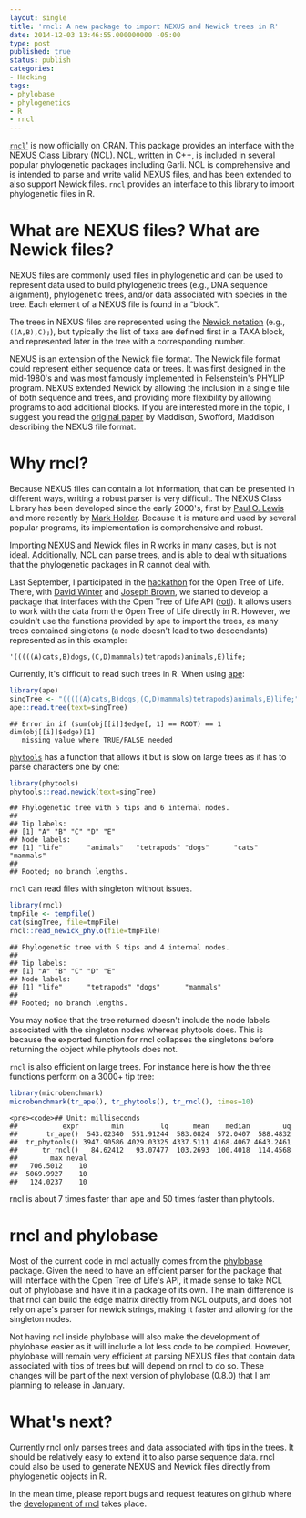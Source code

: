 ```yaml
---
layout: single
title: 'rncl: A new package to import NEXUS and Newick trees in R'
date: 2014-12-03 13:46:55.000000000 -05:00
type: post
published: true
status: publish
categories:
- Hacking
tags:
- phylobase
- phylogenetics
- R
- rncl
---
```


<a href="https://cran.r-project.org/package=rncl" title="rncl on
CRAN">`rncl`'</a> is now officially on CRAN. This package provides an
interface with
the <a href="https://phylo.bio.ku.edu/ncldocs/v2.1/funcdocs/index.html"
title="the nexus class library website">NEXUS Class Library</a> (NCL). NCL,
written in C++, is included in several popular phylogenetic packages including
Garli. NCL is comprehensive and is intended to parse and write valid NEXUS
files, and has been extended to also support Newick files. <code>rncl</code>
provides an interface to this library to import phylogenetic files in R.


<h1>What are NEXUS files? What are Newick files?</h1>

NEXUS files are commonly used files in phylogenetic and can be used to
represent data used to build phylogenetic trees (e.g., DNA sequence alignment),
phylogenetic trees, and/or data associated with species in the tree. Each
element of a NEXUS file is found in a &ldquo;block&rdquo;.


The trees in NEXUS files are represented using
the <a href="https://en.wikipedia.org/wiki/Newick_format" title="wikipedia
article about the Newick format">Newick notation</a>
(e.g., <code>((A,B),C);</code>), but typically the list of taxa are defined
first in a TAXA block, and represented later in the tree with a corresponding
number.

NEXUS is an extension of the Newick file format. The Newick file format could
represent either sequence data or trees. It was first designed in the
mid-1980&#39;s and was most famously implemented in Felsenstein&#39;s PHYLIP
program. NEXUS extended Newick by allowing the inclusion in a single file of
both sequence and trees, and providing more flexibility by allowing programs to
add additional blocks. If you are interested more in the topic, I suggest you
read the <a href="https://dx.doi.org/10.1093/sysbio/46.4.590">original paper</a>
by Maddison, Swofford, Maddison describing the NEXUS file format.

<h1>Why rncl?</h1>

Because NEXUS files can contain a lot information, that can be presented in
different ways, writing a robust parser is very difficult. The NEXUS Class Library
has been developed since the early 2000&#39;s, first by <a
href="https://phylogeny.uconn.edu/">Paul O. Lewis</a> and more recently by <a
href="https://phylo.bio.ku.edu/content/mark-t-holder">Mark Holder</a>. Because it
is mature and used by several popular programs, its implementation is
comprehensive and robust.

Importing NEXUS and Newick files in R works in many cases, but is not
  ideal. Additionally, NCL can parse trees, and is able to deal with situations
  that the phylogenetic packages in R cannot deal with.

Last September, I participated in the <a
  href="https://ropensci.org/blog/2014/08/15/open-tree-of-life-hackathon/">hackathon</a>
  for the Open Tree of Life. There, with <a
  href="https://cartwrig.ht/people/#david-j-winter">David Winter</a> and <a
  href="https://www-personal.umich.edu/%7Ejosephwb/">Joseph Brown</a>, we started
  to develop a package that interfaces with the Open Tree of Life API (<a
  href="https://github.com/fmichonneau/rotl">rotl</a>). It allows users to work
  with the data from the Open Tree of Life directly in R. However, we couldn't
  use the functions provided by ape to import the trees, as many trees contained
  singletons (a node doesn't lead to two descendants) represented as in this
  example:

`'(((((A)cats,B)dogs,(C,D)mammals)tetrapods)animals,E)life;`

Currently, it's difficult to read such trees in R. When using <a href="https://cran.r-project.org/package=ape">ape</a>:

```r
library(ape)
singTree <- "(((((A)cats,B)dogs,(C,D)mammals)tetrapods)animals,E)life;"
ape::read.tree(text=singTree)
```

```
## Error in if (sum(obj[[i]]$edge[, 1] == ROOT) == 1  dim(obj[[i]]$edge)[1]
   missing value where TRUE/FALSE needed
```

<a href="https://cran.r-project.org/package=phytools">`phytools`</a>
  has a function that allows it but is slow on large trees as it has to parse
  characters one by one:

```r
library(phytools)
phytools::read.newick(text=singTree)
```

```
## Phylogenetic tree with 5 tips and 6 internal nodes.
##
## Tip labels:
## [1] "A" "B" "C" "D" "E"
## Node labels:
## [1] "life"      "animals"   "tetrapods" "dogs"      "cats"      "mammals"
##
## Rooted; no branch lengths.
```

<code>rncl</code> can read files with singleton without issues.


```r
library(rncl)
tmpFile <- tempfile()
cat(singTree, file=tmpFile)
rncl::read_newick_phylo(file=tmpFile)
```

```
## Phylogenetic tree with 5 tips and 4 internal nodes.
##
## Tip labels:
## [1] "A" "B" "C" "D" "E"
## Node labels:
## [1] "life"      "tetrapods" "dogs"      "mammals"
##
## Rooted; no branch lengths.
```

You may notice that the tree returned doesn't include the node labels associated
with the singleton nodes whereas phytools does. This is because the exported
function for rncl collapses the singletons before returning the object while
phytools does not.

<code>rncl</code> is also efficient on large trees. For instance here is how
the three functions perform on a 3000+ tip tree:

```r
library(microbenchmark)
microbenchmark(tr_ape(), tr_phytools(), tr_rncl(), times=10)
```

```
<pre><code>## Unit: milliseconds
##           expr        min         lq      mean    median        uq
##       tr_ape()  543.02340  551.91244  583.0824  572.0407  588.4832
##  tr_phytools() 3947.90586 4029.03325 4337.5111 4168.4067 4643.2461
##      tr_rncl()   84.62412   93.07477  103.2693  100.4018  114.4568
##        max neval
##   706.5012    10
##  5069.9927    10
##   124.0237    10
```

rncl is about 7 times faster than ape and 50 times faster than phytools.

<h1>rncl and phylobase</h1>

Most of the current code in rncl actually comes from the <a
href="https://github.com/fmichonneau/phylobase">phylobase</a> package. Given the
need to have an efficient parser for the package that will interface with the
Open Tree of Life&#39;s API, it made sense to take NCL out of phylobase and have
it in a package of its own. The main difference is that rncl can build the edge
matrix directly from NCL outputs, and does not rely on ape&#39;s parser for
newick strings, making it faster and allowing for the singleton nodes.

Not having ncl inside phylobase will also make the development of phylobase
  easier as it will include a lot less code to be compiled. However, phylobase
  will remain very efficient at parsing NEXUS files that contain data associated
  with tips of trees but will depend on rncl to do so. These changes will be
  part of the next version of phylobase (0.8.0) that I am planning to release in
  January.

<h1>What&#39;s next?</h1>

Currently rncl only parses trees and data associated with tips in the
trees. It should be relatively easy to extend it to also parse sequence
data. rncl could also be used to generate NEXUS and Newick files directly from
phylogenetic objects in R.

In the mean time, please report bugs and request features on github where
the <a href="https://github.com/fmichonneau/rncl">development of rncl</a> takes
place.
